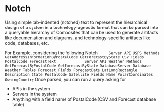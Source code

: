 # Notch
Using simple tab-indented (notched) text to represent the hierarchical design of a system in a technology-agnostic format that can be parsed into a queryable hierarchy of Composites that can be used to generate artifacts like documentation and diagrams, and technology-specific artifacts like code, databases, etc.

For Example, considering the following Notch:
`    
Server
    API
        USPS
            Methods
                GetAddressInformationByPostalCode
                GetForecastByState
    CSV
        Fields
            PostalCode
            ForecastText            
Server
    API
        Weather
            Methods
                GetForecastByPostalCode
                GetForecastByState
DatabaseServer
  Database
    Weather
      Tables
        Forecast
          Fields
            ForecastDate
            LatLongRectangle
            Description
            State
            PostalCode
        Satellite
          Fields
            Name
            PolarCoordinates
            OwningCountry
`
Once parsed, you can run a query asking for  
- APIs in the system
- Servers in the system 
- Anything with a field name of PostalCode (CSV and Forecast database table)
.
